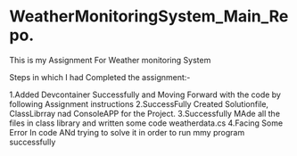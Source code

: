 # WeatherMonitoringSystem_Main_Repo.
This is my Assignment For Weather monitoring System

Steps in which I had Completed the assignment:-

1.Added Devcontainer Successfully and Moving Forward with the code by following Assignment instructions
2.SuccessFully Created Solutionfile, ClassLibrray nad ConsoleAPP for the Project.
3.Successfully MAde all the files in class library and written some code weatherdata.cs
4.Facing Some Error In code ANd trying to solve it in order to run mmy program successfully